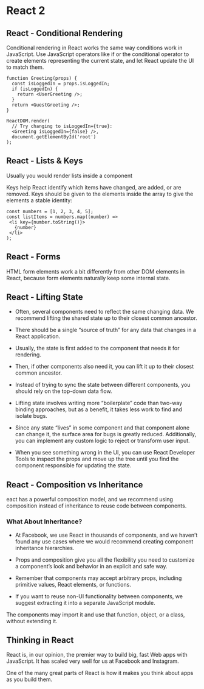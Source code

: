 # React 2


## React - Conditional Rendering


Conditional rendering in React works the same way conditions work in JavaScript. 
Use JavaScript operators like if or the conditional operator to create elements representing the current state, and let React update the UI to match them.

```
function Greeting(props) {
  const isLoggedIn = props.isLoggedIn;
  if (isLoggedIn) {
    return <UserGreeting />;
  }
  return <GuestGreeting />;
}

ReactDOM.render(
  // Try changing to isLoggedIn={true}:
  <Greeting isLoggedIn={false} />,
  document.getElementById('root')
);
```


## React - Lists & Keys


Usually you would render lists inside a component

Keys help React identify which items have changed, are added, or are removed. Keys should be given to the elements inside the array to give the elements
a stable identity:
 ```
 const numbers = [1, 2, 3, 4, 5];
const listItems = numbers.map((number) =>
  <li key={number.toString()}>
    {number}
  </li>
);
 ```


## React - Forms


HTML form elements work a bit differently from other DOM elements in React, because form elements naturally keep some internal state.


## React - Lifting State


+ Often, several components need to reflect the same changing data. We recommend lifting the shared state up to their closest common ancestor. 

+ There should be a single “source of truth” for any data that changes in a React application.

+ Usually, the state is first added to the component that needs it for rendering. 

+ Then, if other components also need it, you can lift it up to their closest common ancestor. 

+ Instead of trying to sync the state between different components, you should rely on the top-down data flow.

+ Lifting state involves writing more “boilerplate” code than two-way binding approaches, but as a benefit, it takes less work to find and isolate bugs. 

+ Since any state “lives” in some component and that component alone can change it, the surface area for bugs is greatly reduced. Additionally, you can implement any custom logic to reject or transform user input.

+ When you see something wrong in the UI, you can use React Developer Tools to inspect the props and move up the tree until you find the component responsible for updating the state.


## React - Composition vs Inheritance


eact has a powerful composition model, and we recommend using composition instead of inheritance to reuse code between components.


### What About Inheritance?


+ At Facebook, we use React in thousands of components, and we haven’t found any use cases where we would recommend creating component inheritance hierarchies.

+ Props and composition give you all the flexibility you need to customize a component’s look and behavior in an explicit and safe way. 

+ Remember that components may accept arbitrary props, including primitive values, React elements, or functions.

+ If you want to reuse non-UI functionality between components, we suggest extracting it into a separate JavaScript module.

The components may import it and use that function, object, or a class, without extending it.


## Thinking in React


React is, in our opinion, the premier way to build big, fast Web apps with JavaScript. It has scaled very well for us at Facebook and Instagram.

One of the many great parts of React is how it makes you think about apps as you build them.
